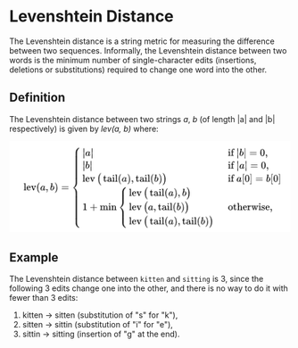 # Levenshtein Distance

The Levenshtein distance is a string metric for measuring the difference between two sequences. Informally, the Levenshtein distance between two words is the minimum number of single-character edits (insertions, deletions or substitutions) required to change one word into the other.

## Definition
The Levenshtein distance between two strings *a*, *b* (of length |a| and |b| respectively) is given by *lev(a, b)* where:

![alt text](docs/levenshtein_definition.png "Title")

## Example

The Levenshtein distance between `kitten` and `sitting` is 3, since the following 3 edits change one into the other, and there is no way to do it with fewer than 3 edits:

1. kitten → sitten (substitution of "s" for "k"),
2. sitten → sittin (substitution of "i" for "e"),
3. sittin → sitting (insertion of "g" at the end).